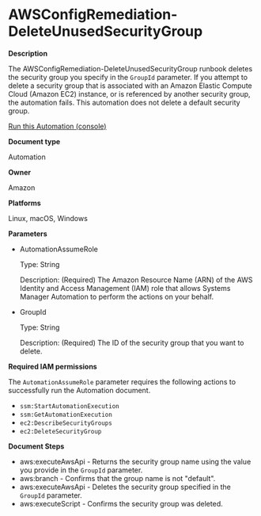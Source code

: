 # AWSConfigRemediation\-DeleteUnusedSecurityGroup<a name="automation-aws-delete-ec2-security-group"></a>

**Description**

The AWSConfigRemediation\-DeleteUnusedSecurityGroup runbook deletes the security group you specify in the `GroupId` parameter\. If you attempt to delete a security group that is associated with an Amazon Elastic Compute Cloud \(Amazon EC2\) instance, or is referenced by another security group, the automation fails\. This automation does not delete a default security group\.

[Run this Automation \(console\)](https://console.aws.amazon.com/systems-manager/automation/execute/AWSConfigRemediation-DeleteUnusedSecurityGroup)

**Document type**

Automation

**Owner**

Amazon

**Platforms**

Linux, macOS, Windows

**Parameters**
+ AutomationAssumeRole

  Type: String

  Description: \(Required\) The Amazon Resource Name \(ARN\) of the AWS Identity and Access Management \(IAM\) role that allows Systems Manager Automation to perform the actions on your behalf\.
+ GroupId

  Type: String

  Description: \(Required\) The ID of the security group that you want to delete\.

**Required IAM permissions**

The `AutomationAssumeRole` parameter requires the following actions to successfully run the Automation document\.
+ `ssm:StartAutomationExecution`
+ `ssm:GetAutomationExecution`
+ `ec2:DescribeSecurityGroups`
+ `ec2:DeleteSecurityGroup`

**Document Steps**
+ aws:executeAwsApi \- Returns the security group name using the value you provide in the `GroupId` parameter\.
+ aws:branch \- Confirms that the group name is not "default"\.
+ aws:executeAwsApi \- Deletes the security group specified in the `GroupId` parameter\.
+ aws:executeScript \- Confirms the security group was deleted\.